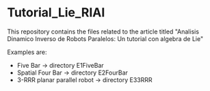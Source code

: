 # Tutorial_Lie_RIAI
This repository contains the files related to the article titled "Analisis Dinamico Inverso de Robots Paralelos: Un tutorial con algebra de Lie"

Examples are:
- Five Bar -> directory E1FiveBar
- Spatial Four Bar -> directory E2FourBar
- 3-RRR planar parallel robot -> directory E33RRR
